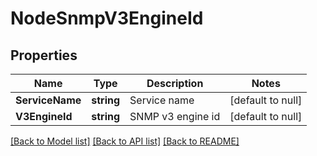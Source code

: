 # NodeSnmpV3EngineId

## Properties
Name | Type | Description | Notes
------------ | ------------- | ------------- | -------------
**ServiceName** | **string** | Service name | [default to null]
**V3EngineId** | **string** | SNMP v3 engine id | [default to null]

[[Back to Model list]](../README.md#documentation-for-models) [[Back to API list]](../README.md#documentation-for-api-endpoints) [[Back to README]](../README.md)

